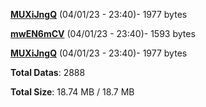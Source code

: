 [**MUXiJngQ**](/data/MUXiJngQ.txt) (04/01/23 - 23:40)- 1977 bytes

[**mwEN6mCV**](/data/mwEN6mCV.txt) (04/01/23 - 23:40)- 1593 bytes

[**MUXiJngQ**](/data/MUXiJngQ.txt) (04/01/23 - 23:40)- 1977 bytes

**Total Datas**: 2888

**Total Size**: 18.74 MB / 18.7 MB